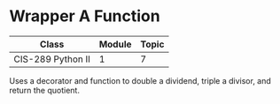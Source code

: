 # Wrapper A Function

|Class|Module|Topic|
|-----|------|-----|
|CIS-289 Python II|1|7|

Uses a decorator and function to double a dividend, triple a divisor, and return the quotient.
